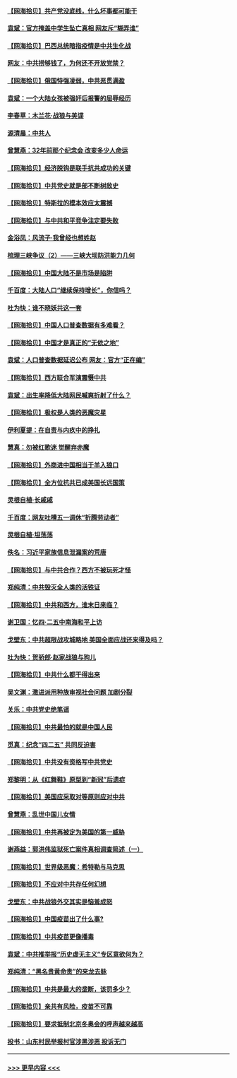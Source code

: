 #### [【网海拾贝】共产党没底线，什么坏事都可能干](../pages/nsc993/n12942090.md?t=05130401) 
#### [袁斌：官方掩盖中学生坠亡真相 网友斥“糊弄谁”](../pages/nsc993/n12942029.md?t=05130401) 
#### [【网海拾贝】巴西总统暗指疫情是中共生化战](../pages/nsc993/n12938999.md?t=05130401) 
#### [网友：中共捞够钱了，为何还不开放党禁？](../pages/nsc993/n12938952.md?t=05130401) 
#### [【网海拾贝】俄国恃强凌弱，中共恶贯满盈](../pages/nsc993/n12936626.md?t=05130401) 
#### [袁斌：一个大陆女孩被强奸后报警的屈辱经历](../pages/nsc993/n12936547.md?t=05130401) 
#### [李春草：木兰花·战狼与美谍](../pages/nsc993/n12935995.md?t=05130401) 
#### [源清晨：中共人](../pages/nsc993/n12935589.md?t=05130401) 
#### [曾慧燕：32年前那个纪念会 改变多少人命运](../pages/nsc993/n12934233.md?t=05130401) 
#### [【网海拾贝】经济脱钩是联手抗共成功的关键](../pages/nsc993/n12934176.md?t=05130401) 
#### [【网海拾贝】中共党史就是部不断树敌史](../pages/nsc993/n12932844.md?t=05130401) 
#### [【网海拾贝】特斯拉的模本效应太震撼](../pages/nsc993/n12925626.md?t=05130401) 
#### [【网海拾贝】与中共和平竞争注定要失败](../pages/nsc993/n12923326.md?t=05130401) 
#### [金浴凤：风流子‧我曾经也想姓赵](../pages/nsc993/n12920911.md?t=05130401) 
#### [梳理三峡争议（2）——三峡大坝防洪能力几何](../pages/nsc993/n12920173.md?t=05130401) 
#### [【网海拾贝】中国大陆不是市场是陷阱](../pages/nsc993/n12920143.md?t=05130401) 
#### [千百度：大陆人口“继续保持增长”，你信吗？](../pages/nsc993/n12918946.md?t=05130401) 
#### [吐为快：谁不晓妖共这一套](../pages/nsc993/n12918941.md?t=05130401) 
#### [【网海拾贝】中国人口普查数据有多难看？](../pages/nsc993/n12917822.md?t=05130401) 
#### [【网海拾贝】中国才是真正的“无依之地”](../pages/nsc993/n12915845.md?t=05130401) 
#### [袁斌：人口普查数据延迟公布 网友：官方“正在编”](../pages/nsc993/n12915748.md?t=05130401) 
#### [【网海拾贝】西方联合军演震慑中共](../pages/nsc993/n12913466.md?t=05130401) 
#### [袁斌：出生率降低大陆网民喊爽折射了什么？](../pages/nsc993/n12913365.md?t=05130401) 
#### [【网海拾贝】极权是人类的恶魔灾星](../pages/nsc993/n12910697.md?t=05130401) 
#### [伊利夏提：在自责与内疚中的挣扎](../pages/nsc993/n12910493.md?t=05130401) 
#### [慧真：勿被红歌迷 觉醒弃赤魔](../pages/nsc993/n12910485.md?t=05130401) 
#### [【网海拾贝】外商进中国相当于羊入狼口](../pages/nsc993/n12908274.md?t=05130401) 
#### [【网海拾贝】全方位抗共已成美国长远国策](../pages/nsc993/n12906878.md?t=05130401) 
#### [灵根自植‧长戚戚](../pages/nsc993/n12905585.md?t=05130401) 
#### [千百度：网友吐槽五一调休“折腾劳动者”](../pages/nsc993/n12905934.md?t=05130401) 
#### [灵根自植‧坦荡荡](../pages/nsc993/n12905562.md?t=05130401) 
#### [佚名：习近平家族信息泄漏案的荒唐](../pages/nsc993/n12904705.md?t=05130401) 
#### [【网海拾贝】与中共合作？西方不被玩死才怪](../pages/nsc993/n12903873.md?t=05130401) 
#### [郑纯清：中共毁灭全人类的活铁证](../pages/nsc993/n12903785.md?t=05130401) 
#### [【网海拾贝】中共和西方，谁末日来临？](../pages/nsc993/n12903482.md?t=05130401) 
#### [谢卫国：忆四‧二五中南海和平上访](../pages/nsc993/n12902192.md?t=05130401) 
#### [戈壁东：中共超限战攻城略地 美国全面应战还来得及吗？](../pages/nsc993/n12902297.md?t=05130401) 
#### [吐为快：贺骄郎‧赵家战狼与狗儿](../pages/nsc993/n12902280.md?t=05130401) 
#### [【网海拾贝】中共什么都干得出来](../pages/nsc993/n12897500.md?t=05130401) 
#### [吴文渊：激进派用种族审视社会问题 加剧分裂](../pages/nsc993/n12893881.md?t=05130401) 
#### [关乐：中共党史绝笔谣](../pages/nsc993/n12897270.md?t=05130401) 
#### [【网海拾贝】中共最怕的就是中国人民](../pages/nsc993/n12894705.md?t=05130401) 
#### [觅真：纪念“四二五” 共同反迫害](../pages/nsc993/n12894553.md?t=05130401) 
#### [【网海拾贝】中共没有资格写中共党史](../pages/nsc993/n12892231.md?t=05130401) 
#### [郑黎明：从《红舞鞋》原型到“新冠”后遗症](../pages/nsc993/n12890469.md?t=05130401) 
#### [【网海拾贝】美国应采取对等原则应对中共](../pages/nsc993/n12889176.md?t=05130401) 
#### [曾慧燕：乱世中国儿女情](../pages/nsc993/n12887931.md?t=05130401) 
#### [【网海拾贝】中共再被定为美国的第一威胁](../pages/nsc993/n12887580.md?t=05130401) 
#### [谢燕益：郭洪伟监狱死亡案件真相调查简述（一）](../pages/nsc993/n12885648.md?t=05130401) 
#### [【网海拾贝】世界级恶魔：希特勒与马克思](../pages/nsc993/n12884062.md?t=05130401) 
#### [【网海拾贝】不应对中共存任何幻想](../pages/nsc993/n12881460.md?t=05130401) 
#### [戈壁东：中共战狼外交其实是恼羞成怒](../pages/nsc993/n12880392.md?t=05130401) 
#### [【网海拾贝】中国疫苗出了什么事?](../pages/nsc993/n12879124.md?t=05130401) 
#### [【网海拾贝】中共疫苗更像播毒](../pages/nsc993/n12876631.md?t=05130401) 
#### [袁斌：中共推举报“历史虚无主义”专区意欲何为？](../pages/nsc993/n12876530.md?t=05130401) 
#### [郑纯清：“黑名贵黄命贵”的来龙去脉](../pages/nsc993/n12875589.md?t=05130401) 
#### [【网海拾贝】中共是最大的垄断，该罚多少？](../pages/nsc993/n12874006.md?t=05130401) 
#### [【网海拾贝】亲共有风险，疫苗不可靠](../pages/nsc993/n12872224.md?t=05130401) 
#### [【网海拾贝】要求抵制北京冬奥会的呼声越来越高](../pages/nsc993/n12868962.md?t=05130401) 
#### [投书：山东村民举报村官涉黑涉恶 投诉无门](../pages/nsc993/n12869726.md?t=05130401) 

----
#### [ >>> 更早内容 <<< ](../indexes/nsc993-earlier.md)
